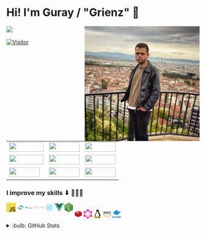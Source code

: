 # Hi! I'm Guray / "Grienz" 👋

<img align="right" alt="avatar"  width="300" height="300" src="/assets/image.jpg">

![](https://img.shields.io/badge/Web%20Developer-%20%2F%20Freelancer%20%2F%20Cloud%20%2F%20React%20%2F%20NodeJS%20%2FVueJS%20-aqua)

[![Visitor](https://visitor-badge.laobi.icu/badge?page_id=grienz.grienz)](#)

<table class="center">
<tr> 

<td><a href="https://stackoverflow.com/users/18206244/grienz">
<img src="https://img.shields.io/badge/StackOverFlow-important?style=for-the-badge&logo=stackoverflow&logoColor=white"width="90" height="25">
</a></td>
<td><a href="https://www.linkedin.com/in/guray-a-302411232/">
<img src="https://img.shields.io/badge/LinkedIn-0077B5?style=for-the-badge&logo=linkedin&logoColor=white"width="80" height="25">
</a> </td>
<td><a href="https://www.fiverr.com/grienz">
<img src="https://img.shields.io/badge/Fiverr-green?style=for-the-badge&logo=fiverr&logoColor=white"width="80" height="25">
</a></td>
</tr>
<tr>
<td><a href="https://codesandbox.io/u/grienz">
<img src="https://img.shields.io/badge/CodeSandBox-100000?style=for-the-badge&logo=codesandbox&logoColor=white"width="90" height="25">
 </a></td> 
<td><a href="https://codepen.io/grienz">
<img src="https://img.shields.io/badge/CodePen-100000?style=for-the-badge&logo=codepen&logoColor=white"width="80" height="25">
</a></td>
<td><a href="https://www.buymeacoffee.com/grienz">
<img src="https://img.shields.io/badge/buyMeCoffee-yellow?style=for-the-badge&logo=buymeacoffee&logoColor=white"width="80" height="25">
</a></td>
</tr>
<tr>
<td><a href="https://dev.to/grienz">
<img src="https://img.shields.io/badge/dev.to-black?style=for-the-badge&logo=dev-to&logoColor=white"width="80" height="25">
</a></td>
<td><a href="https://twitter.com/grienz_">
<img src="https://img.shields.io/badge/Twitter-1DA1F2?style=for-the-badge&logo=twitter&logoColor=white"width="80" height="25">
</a></td>
<td><a href="mailto:grienzinfo@protonmail.com">
<img src="https://img.shields.io/badge/mail-100000?style=for-the-badge&logo=protonmail&logoColor=white"width="80" height="25"></a></td>
</tr>
</tr>
</table>

### I improve my skills ⬇ 👨🏻‍💻

<img align="left" src="https://raw.githubusercontent.com/github/explore/80688e429a7d4ef2fca1e82350fe8e3517d3494d/topics/javascript/javascript.png" width="25" height="25"/>
<img align="left" src="https://raw.githubusercontent.com/github/explore/80688e429a7d4ef2fca1e82350fe8e3517d3494d/topics/tailwind/tailwind.png" width="25" height="25"/>
<img align="left" src="https://raw.githubusercontent.com/github/explore/80688e429a7d4ef2fca1e82350fe8e3517d3494d/topics/mongodb/mongodb.png" width="25" height="25"/>
<img align="left" src="https://raw.githubusercontent.com/github/explore/80688e429a7d4ef2fca1e82350fe8e3517d3494d/topics/express/express.png" width="25" height="25"/>
<img align="left" src="https://raw.githubusercontent.com/github/explore/80688e429a7d4ef2fca1e82350fe8e3517d3494d/topics/react/react.png" width="25" height="25"/>
<img align="left" src="https://raw.githubusercontent.com/github/explore/80688e429a7d4ef2fca1e82350fe8e3517d3494d/topics/vue/vue.png" width="25" height="25" />
<img align="left" src="https://raw.githubusercontent.com/github/explore/80688e429a7d4ef2fca1e82350fe8e3517d3494d/topics/nodejs/nodejs.png" width="25" height="25"/>
<br>
<img align="left" src="https://raw.githubusercontent.com/github/explore/80688e429a7d4ef2fca1e82350fe8e3517d3494d/topics/redis/redis.png" width="25" height="25"/>
<img align="left" src="https://raw.githubusercontent.com/github/explore/80688e429a7d4ef2fca1e82350fe8e3517d3494d/topics/graphql/graphql.png" width="25" height="25"/>
<img align="left" src="https://raw.githubusercontent.com/github/explore/80688e429a7d4ef2fca1e82350fe8e3517d3494d/topics/linux/linux.png" width="25" height="25" />
<img align="left" src="https://raw.githubusercontent.com/github/explore/80688e429a7d4ef2fca1e82350fe8e3517d3494d/topics/aws/aws.png" width="25" height="25" />
<img align="left" src="https://raw.githubusercontent.com/github/explore/80688e429a7d4ef2fca1e82350fe8e3517d3494d/topics/docker/docker.png" width="25" height="25"/>
<br></br>
<details>
<summary>:bulb:  GitHub Stats</summary>
<img align="left" src="https://github-readme-stats.vercel.app/api?username=grienz&show_icons=true&theme=synthwave">
</details>
